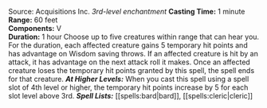 Source: Acquisitions Inc.
*3rd-level enchantment*
**Casting Time:** 1 minute  
**Range:** 60 feet  
**Components:** V  
**Duration:** 1 hour
Choose up to five creatures within range that can hear you. For the duration, each affected creature gains 5 temporary hit points and has advantage on Wisdom saving throws. If an affected creature is hit by an attack, it has advantage on the next attack roll it makes. Once an affected creature loses the temporary hit points granted by this spell, the spell ends for that creature.
***At Higher Levels:*** When you cast this spell using a spell slot of 4th level or higher, the temporary hit points increase by 5 for each slot level above 3rd.
***Spell Lists:*** [[spells:bard|bard]], [[spells:cleric|cleric]]